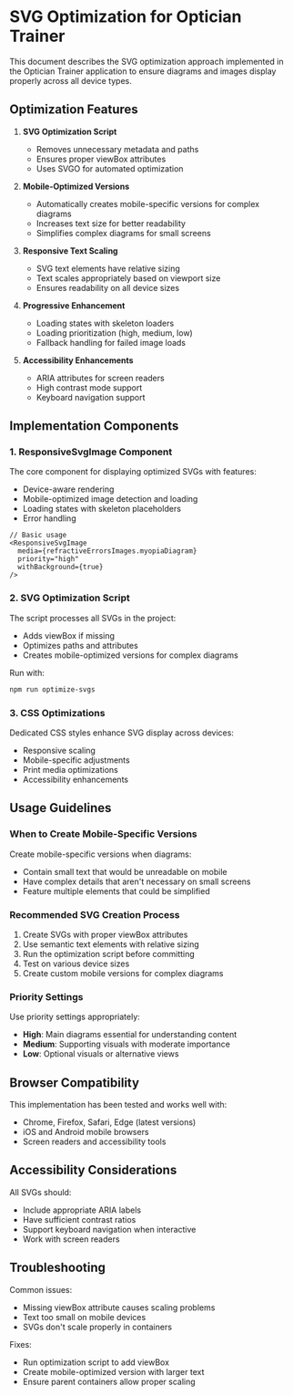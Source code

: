 # SVG Optimization for Optician Trainer

This document describes the SVG optimization approach implemented in the Optician Trainer application to ensure diagrams and images display properly across all device types.

## Optimization Features

1. **SVG Optimization Script**
   - Removes unnecessary metadata and paths
   - Ensures proper viewBox attributes
   - Uses SVGO for automated optimization

2. **Mobile-Optimized Versions**
   - Automatically creates mobile-specific versions for complex diagrams
   - Increases text size for better readability
   - Simplifies complex diagrams for small screens

3. **Responsive Text Scaling**
   - SVG text elements have relative sizing
   - Text scales appropriately based on viewport size
   - Ensures readability on all device sizes

4. **Progressive Enhancement**
   - Loading states with skeleton loaders
   - Loading prioritization (high, medium, low)
   - Fallback handling for failed image loads

5. **Accessibility Enhancements**
   - ARIA attributes for screen readers
   - High contrast mode support
   - Keyboard navigation support

## Implementation Components

### 1. ResponsiveSvgImage Component

The core component for displaying optimized SVGs with features:
- Device-aware rendering
- Mobile-optimized image detection and loading
- Loading states with skeleton placeholders
- Error handling

```tsx
// Basic usage
<ResponsiveSvgImage 
  media={refractiveErrorsImages.myopiaDiagram}
  priority="high"
  withBackground={true}
/>
```

### 2. SVG Optimization Script

The script processes all SVGs in the project:
- Adds viewBox if missing
- Optimizes paths and attributes
- Creates mobile-optimized versions for complex diagrams

Run with:
```bash
npm run optimize-svgs
```

### 3. CSS Optimizations

Dedicated CSS styles enhance SVG display across devices:
- Responsive scaling
- Mobile-specific adjustments
- Print media optimizations
- Accessibility enhancements

## Usage Guidelines

### When to Create Mobile-Specific Versions

Create mobile-specific versions when diagrams:
- Contain small text that would be unreadable on mobile
- Have complex details that aren't necessary on small screens
- Feature multiple elements that could be simplified

### Recommended SVG Creation Process

1. Create SVGs with proper viewBox attributes
2. Use semantic text elements with relative sizing
3. Run the optimization script before committing
4. Test on various device sizes
5. Create custom mobile versions for complex diagrams

### Priority Settings

Use priority settings appropriately:
- **High**: Main diagrams essential for understanding content
- **Medium**: Supporting visuals with moderate importance
- **Low**: Optional visuals or alternative views

## Browser Compatibility

This implementation has been tested and works well with:
- Chrome, Firefox, Safari, Edge (latest versions)
- iOS and Android mobile browsers
- Screen readers and accessibility tools

## Accessibility Considerations

All SVGs should:
- Include appropriate ARIA labels
- Have sufficient contrast ratios
- Support keyboard navigation when interactive
- Work with screen readers

## Troubleshooting

Common issues:
- Missing viewBox attribute causes scaling problems
- Text too small on mobile devices
- SVGs don't scale properly in containers

Fixes:
- Run optimization script to add viewBox
- Create mobile-optimized version with larger text
- Ensure parent containers allow proper scaling 